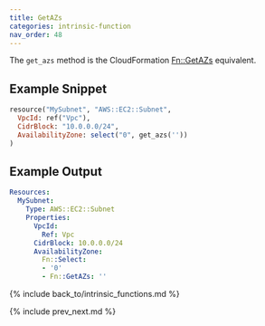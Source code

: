 ```yaml
---
title: GetAZs
categories: intrinsic-function
nav_order: 48
---
```


The `get_azs` method is the CloudFormation [Fn::GetAZs](https://docs.aws.amazon.com/AWSCloudFormation/latest/UserGuide/intrinsic-function-reference-getavailabilityzones.html) equivalent.

## Example Snippet

```ruby
resource("MySubnet", "AWS::EC2::Subnet",
  VpcId: ref("Vpc"),
  CidrBlock: "10.0.0.0/24",
  AvailabilityZone: select("0", get_azs(''))
)
```

## Example Output

```yaml
Resources:
  MySubnet:
    Type: AWS::EC2::Subnet
    Properties:
      VpcId:
        Ref: Vpc
      CidrBlock: 10.0.0.0/24
      AvailabilityZone:
        Fn::Select:
        - '0'
        - Fn::GetAZs: ''
```

{% include back_to/intrinsic_functions.md %}

{% include prev_next.md %}
